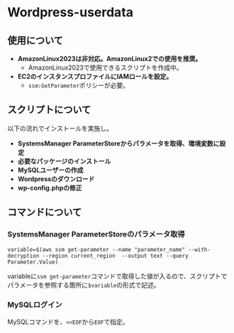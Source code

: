 # Wordpress-userdata
## 使用について
* __AmazonLinux2023は非対応。AmazonLinux2での使用を推奨。__
    * AmazonLinux2023で使用できるスクリプトを作成中。
* __EC2のインスタンスプロファイルにIAMロールを設定。__
    * ` ssm:GetParameter `ポリシーが必要。
## スクリプトについて
以下の流れでインストールを実施し。
* __SystemsManager ParameterStoreからパラメータを取得、環境変数に設定__
* __必要なパッケージのインストール__
* __MySQLユーザーの作成__
* __Wordpressのダウンロード__
* __wp-config.phpの修正__

## コマンドについて
### SystemsManager ParameterStoreのパラメータ取得
```
variable=$(aws ssm get-parameter --name "parameter_name" --with-decryption --region current_region  --output text --query Parameter.Value)
```
variableに` ssm get-parameter `コマンドで取得した値が入るので、スクリプトでパラメータを参照する箇所に` $variable `の形式で記述。
### MySQLログイン
MySQLコマンドを、` <<EOF `から` EOF `で指定。